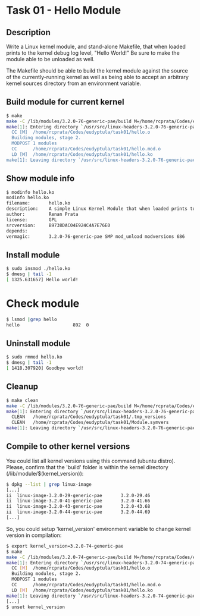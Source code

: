 # Task 01 - Hello Module

## Description

Write a Linux kernel module, and stand-alone Makefile, that when loaded
prints to the kernel debug log level, "Hello World!" Be sure to make
the module able to be unloaded as well.

The Makefile should be able to build the kernel module against the
source of the currently-running kernel as well as being able to accept
an arbitrary kernel sources directory from an environment variable.

## Build module for current kernel

```bash
$ make
make -C /lib/modules/3.2.0-76-generic-pae/build M=/home/rcprata/Codes/eudyptula/task01 modules
make[1]: Entering directory `/usr/src/linux-headers-3.2.0-76-generic-pae'
  CC [M]  /home/rcprata/Codes/eudyptula/task01/hello.o
  Building modules, stage 2.
  MODPOST 1 modules
  CC      /home/rcprata/Codes/eudyptula/task01/hello.mod.o
  LD [M]  /home/rcprata/Codes/eudyptula/task01/hello.ko
make[1]: Leaving directory `/usr/src/linux-headers-3.2.0-76-generic-pae'

```

## Show module info

```bash
$ modinfo hello.ko
modinfo hello.ko
filename:       hello.ko
description:    A simple Linux Kernel Module that when loaded prints to the kernel debug log level: "Hello World!"
author:         Renan Prata
license:        GPL
srcversion:     B9738DAC04E924C4A7E76E0
depends:        
vermagic:       3.2.0-76-generic-pae SMP mod_unload modversions 686
```

## Install module

```bash
$ sudo insmod ./hello.ko
$ dmesg | tail -1
[ 1325.631657] Hello world!
```

# Check module

```bash
$ lsmod |grep hello
hello                    892  0
```

## Uninstall module

```bash
$ sudo rmmod hello.ko
$ dmesg | tail -1
[ 1418.307920] Goodbye world!
```

## Cleanup

```bash
$ make clean
make -C /lib/modules/3.2.0-76-generic-pae/build M=/home/rcprata/Codes/eudyptula/task01 clean
make[1]: Entering directory `/usr/src/linux-headers-3.2.0-76-generic-pae`
  CLEAN   /home/rcprata/Codes/eudyptula/task01/.tmp_versions
  CLEAN   /home/rcprata/Codes/eudyptula/task01/Module.symvers
make[1]: Leaving directory `/usr/src/linux-headers-3.2.0-76-generic-pae`
```

## Compile to other kernel versions

You could list all kernel versions using this command (ubuntu distro). Please, confirm that the 'build' folder is within the kernel directory (/lib/module/$(kernel_version)):
```bash
$ dpkg --list | grep linux-image
[...]
ii  linux-image-3.2.0-29-generic-pae       3.2.0-29.46                                         Linux kernel image for version 3.2.0 on 32 bit x86 SMP
ii  linux-image-3.2.0-41-generic-pae       3.2.0-41.66                                         Linux kernel image for version 3.2.0 on 32 bit x86 SMP
ii  linux-image-3.2.0-43-generic-pae       3.2.0-43.68                                         Linux kernel image for version 3.2.0 on 32 bit x86 SMP
ii  linux-image-3.2.0-44-generic-pae       3.2.0-44.69                                         Linux kernel image for version 3.2.0 on 32 bit x86 SMP
[...]
```

So, you could setup 'kernel_version' environment variable to change kernel version in compilation:

```bash
$ export kernel_version=3.2.0-74-generic-pae
$ make
make -C /lib/modules/3.2.0-74-generic-pae/build M=/home/rcprata/Codes/eudyptula/task01 modules
make[1]: Entering directory `/usr/src/linux-headers-3.2.0-74-generic-pae`
  CC [M]  /home/rcprata/Codes/eudyptula/task01/hello.o
  Building modules, stage 2.
  MODPOST 1 modules
  CC      /home/rcprata/Codes/eudyptula/task01/hello.mod.o
  LD [M]  /home/rcprata/Codes/eudyptula/task01/hello.ko
make[1]: Leaving directory `/usr/src/linux-headers-3.2.0-74-generic-pae`
[...]
$ unset kernel_version
```